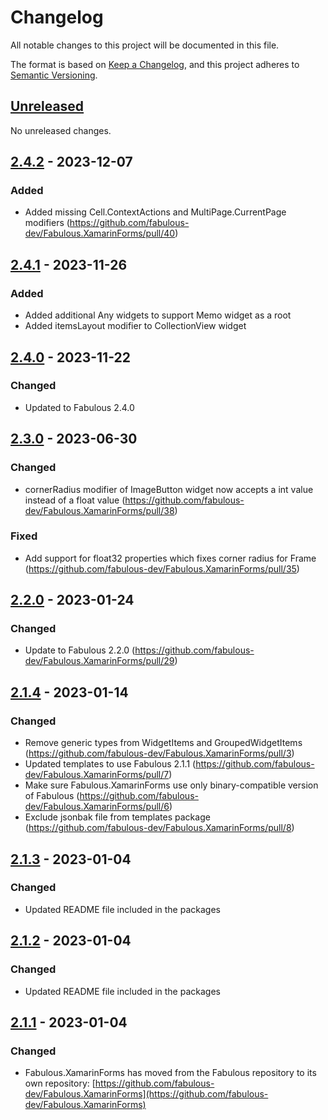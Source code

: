 # Changelog

All notable changes to this project will be documented in this file.

The format is based on [Keep a Changelog](https://keepachangelog.com/en/1.0.0/),
and this project adheres to [Semantic Versioning](https://semver.org/spec/v2.0.0.html).

## [Unreleased]

No unreleased changes.

## [2.4.2] - 2023-12-07

### Added
- Added missing Cell.ContextActions and MultiPage.CurrentPage modifiers (https://github.com/fabulous-dev/Fabulous.XamarinForms/pull/40)

## [2.4.1] - 2023-11-26

### Added
- Added additional Any widgets to support Memo widget as a root
- Added itemsLayout modifier to CollectionView widget

## [2.4.0] - 2023-11-22

### Changed
- Updated to Fabulous 2.4.0

## [2.3.0] - 2023-06-30

### Changed
- cornerRadius modifier of ImageButton widget now accepts a int value instead of a float value (https://github.com/fabulous-dev/Fabulous.XamarinForms/pull/38)

### Fixed
- Add support for float32 properties which fixes corner radius for Frame (https://github.com/fabulous-dev/Fabulous.XamarinForms/pull/35)

## [2.2.0] - 2023-01-24

### Changed
- Update to Fabulous 2.2.0 (https://github.com/fabulous-dev/Fabulous.XamarinForms/pull/29)

## [2.1.4] - 2023-01-14

### Changed
- Remove generic types from WidgetItems and GroupedWidgetItems (https://github.com/fabulous-dev/Fabulous.XamarinForms/pull/3)
- Updated templates to use Fabulous 2.1.1 (https://github.com/fabulous-dev/Fabulous.XamarinForms/pull/7)
- Make sure Fabulous.XamarinForms use only binary-compatible version of Fabulous (https://github.com/fabulous-dev/Fabulous.XamarinForms/pull/6)
- Exclude jsonbak file from templates package (https://github.com/fabulous-dev/Fabulous.XamarinForms/pull/8)

## [2.1.3] - 2023-01-04

### Changed
- Updated README file included in the packages

## [2.1.2] - 2023-01-04

### Changed
- Updated README file included in the packages

## [2.1.1] - 2023-01-04

### Changed
- Fabulous.XamarinForms has moved from the Fabulous repository to its own repository: [https://github.com/fabulous-dev/Fabulous.XamarinForms](https://github.com/fabulous-dev/Fabulous.XamarinForms)

[unreleased]: https://github.com/fabulous-dev/Fabulous.XamarinForms/compare/2.4.2...HEAD
[2.4.2]: https://github.com/fabulous-dev/Fabulous.XamarinForms/releases/tag/2.4.2
[2.4.1]: https://github.com/fabulous-dev/Fabulous.XamarinForms/releases/tag/2.4.1
[2.4.0]: https://github.com/fabulous-dev/Fabulous.XamarinForms/releases/tag/2.4.0
[2.3.0]: https://github.com/fabulous-dev/Fabulous.XamarinForms/releases/tag/2.3.0
[2.2.0]: https://github.com/fabulous-dev/Fabulous.XamarinForms/releases/tag/2.2.0
[2.1.4]: https://github.com/fabulous-dev/Fabulous.XamarinForms/releases/tag/2.1.4
[2.1.3]: https://github.com/fabulous-dev/Fabulous.XamarinForms/releases/tag/2.1.3
[2.1.2]: https://github.com/fabulous-dev/Fabulous.XamarinForms/releases/tag/2.1.2
[2.1.1]: https://github.com/fabulous-dev/Fabulous.XamarinForms/releases/tag/2.1.1
